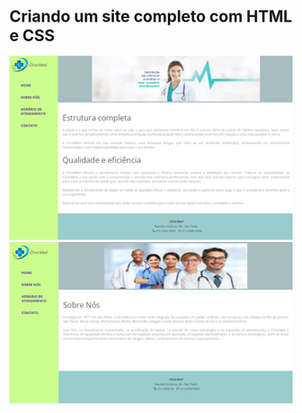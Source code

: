 # Criando um site completo com HTML e CSS
<p align="center">
  <img src=".github/home.png">
  <img src=".github/sobreNos.png">
</p>
